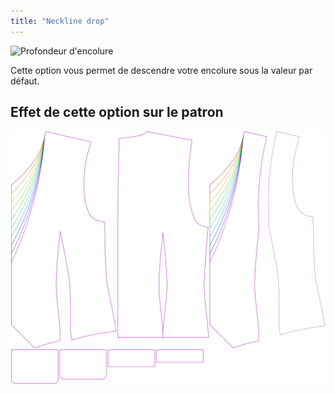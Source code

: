 ```yaml
---
title: "Neckline drop"
---
```


![Profondeur d'encolure](necklinedrop.svg)

Cette option vous permet de descendre votre encolure sous la valeur par défaut.

## Effet de cette option sur le patron

![Cette image montre l'effet de cette option en superposant plusieurs variantes qui ont une valeur différente pour cette option](wahid_necklinedrop_sample.svg "Effect of this option on the pattern")

